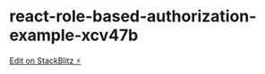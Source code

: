 # react-role-based-authorization-example-xcv47b

[Edit on StackBlitz ⚡️](https://stackblitz.com/edit/react-role-based-authorization-example-xcv47b)